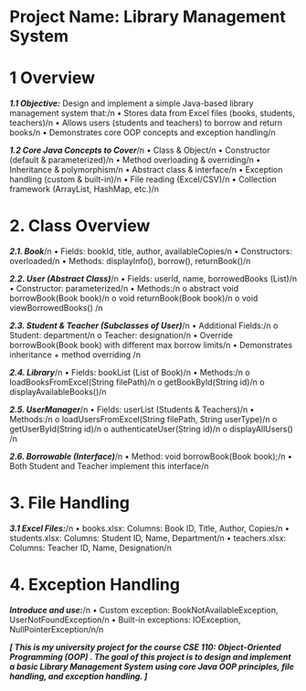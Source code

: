 # Project Name: Library Management System

# 1 Overview 

***1.1 Objective:*** </n>
Design and implement a simple Java-based library management system that:/n
• Stores data from Excel files (books, students, teachers)/n
• Allows users (students and teachers) to borrow and return books/n
• Demonstrates core OOP concepts and exception handling/n

***1.2 Core Java Concepts to Cover***/n
• Class & Object/n
• Constructor (default & parameterized)/n
• Method overloading & overriding/n
• Inheritance & polymorphism/n
• Abstract class & interface/n
• Exception handling (custom & built-in)/n
• File reading (Excel/CSV)/n
• Collection framework (ArrayList, HashMap, etc.)/n

# 2. Class Overview

***2.1. Book***/n
• Fields: bookId, title, author, availableCopies/n
• Constructors: overloaded/n
• Methods: displayInfo(), borrow(), returnBook()/n

***2.2. User (Abstract Class)***/n
• Fields: userId, name, borrowedBooks (List)/n
• Constructor: parameterized/n
• Methods:/n
o abstract void borrowBook(Book book)/n
o void returnBook(Book book)/n
o void viewBorrowedBooks() /n

***2.3. Student & Teacher (Subclasses of User)***/n
• Additional Fields:/n
o Student: department/n
o Teacher: designation/n
• Override borrowBook(Book book) with different max borrow limits/n
• Demonstrates inheritance + method overriding /n

***2.4. Library***/n
• Fields: bookList (List of Book)/n
• Methods:/n
o loadBooksFromExcel(String filePath)/n
o getBookById(String id)/n
o displayAvailableBooks()/n

***2.5. UserManager***/n
• Fields: userList (Students & Teachers)/n
• Methods:/n
o loadUsersFromExcel(String filePath, String userType)/n
o getUserById(String id)/n
o authenticateUser(String id)/n
o displayAllUsers() /n

***2.6. Borrowable (Interface)***/n
• Method: void borrowBook(Book book);/n
• Both Student and Teacher implement this interface/n

# 3. File Handling

***3.1 Excel Files:***/n
• books.xlsx: Columns: Book ID, Title, Author, Copies/n
• students.xlsx: Columns: Student ID, Name, Department/n
• teachers.xlsx: Columns: Teacher ID, Name, Designation/n

# 4. Exception Handling

***Introduce and use:***/n
• Custom exception: BookNotAvailableException, UserNotFoundException/n
• Built-in exceptions: IOException, NullPointerException/n/n

***[ This is my university project for the course **CSE 110: Object-Oriented Programming (OOP)** . The goal of this project is to design and implement a basic **Library Management System** using core **Java OOP principles**, file handling, and exception handling. ]***
